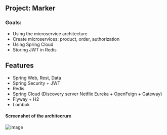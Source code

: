 ## Project: Marker
### Goals:
- Using the microservice architecture
- Сreate microservices: product, order, authorization
- Using Spring Cloud
- Storing JWT in Redis

## Features
- Spring Web, Rest, Data
- Spring Security + JWT
- Redis
- Spring Cloud (Discovery server Netflix Eureka + OpenFeign + Gateway)
- Flyway + H2
- Lombok


#### Screenshot of the architecrure
![image](https://user-images.githubusercontent.com/51756264/120798356-e9271500-c545-11eb-98f2-7f184b1759c9.png)

